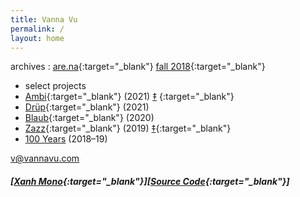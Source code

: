 ```yaml
---
title: Vanna Vu
permalink: /
layout: home
---
```


archives : 
[are.na](https://www.are.na/vanna-vu/all?sort=UPDATED_AT){:target="_blank"}
[fall 2018](https://vannavu.com/referencerepository/){:target="_blank"}  

- select projects
- [Ambi](https://typewest.letterformarchive.org/2021/VannaVu_Ambi.html){:target="_blank"} (2021) [‡](https://vannavu.com/2022/03/06/collection-of-thoughts-around-ambi-font-collection.html)  {:target="_blank"}
- [Drüp](https://vannavu.com/images/VannaVu_Dr%C3%BCpRoman.pdf){:target="_blank"} (2021) 
- [Blaub](https://displaytypedesign.com/projects/Vanna_Vu.html){:target="_blank"} (2020)   
- [Zazz](https://vannavu.com/zazz/){:target="_blank"} (2019) [‡](https://vannavu.com/capstone_process/){:target="_blank"}
- [100 Years]({{site.url}}/100_years) (2018–19)  

[v@vannavu.com](mailto:v@vannavu.com)

##### [[Xanh Mono](https://fonts.google.com/specimen/Xanh+Mono#about){:target="_blank"}][[Source Code](https://github.com/adobe-fonts/source-code-pro){:target="_blank"}]


